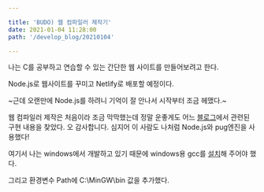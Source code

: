 ```yaml
---

title: 'BUDO) 웹 컴파일러 제작기'
date: 2021-01-04 11:28:00
path: '/develop_blog/20210104'

---
```


나는 C를 공부하고 연습할 수 있는 간단한 웹 사이트를 만들어보려고 한다.

Node.js로 웹사이트를 꾸미고 Netlify로 배포할 예정이다.

~근데 오랜만에 Node.js를 하려니 기억이 잘 안나서 시작부터 조금 헤맸다.~



웹 컴파일러 제작은 처음이라 조금 막막했는데 정말 운좋게도 어느 [블로그](https://bubobubo003.tistory.com/26)에서 관련된 구현 내용을 찾았다. 오 감사합니다. 심지어 이 사람도 나처럼 Node.js와 pug엔진을 사용했다!



여기서 나는 windows에서 개발하고 있기 때문에 windows용 gcc를 [설치](http://www.mingw.org/)해 주어야 했다.

그리고 환경변수 Path에 C:\MinGW\bin 값을 추가했다.

